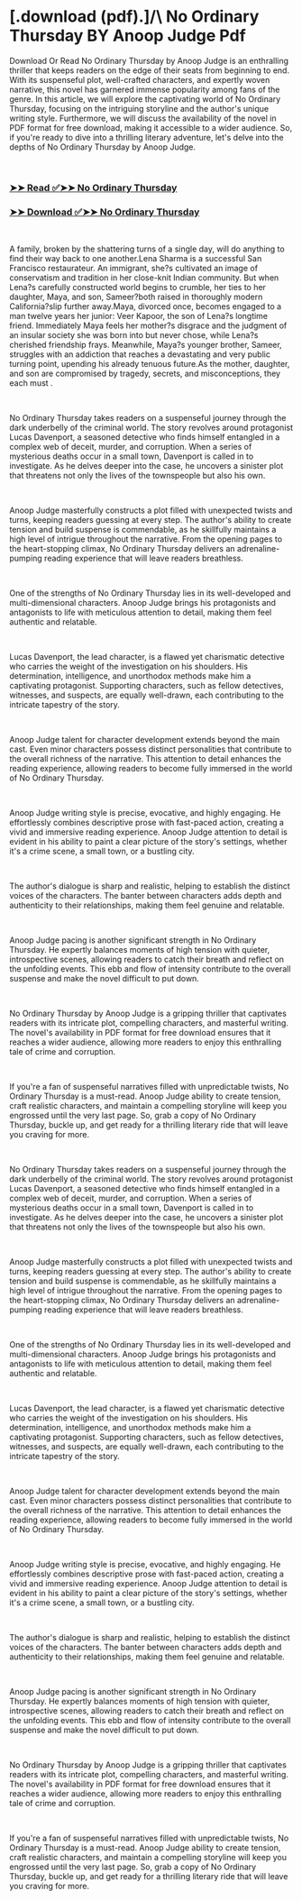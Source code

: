 # [.download (pdf).]/\ No Ordinary Thursday BY Anoop  Judge Pdf

<p>Download Or Read No Ordinary Thursday by Anoop  Judge is an enthralling thriller that keeps readers on the edge of their seats from beginning to end. With its suspenseful plot, well-crafted characters, and expertly woven narrative, this novel has garnered immense popularity among fans of the genre. In this article, we will explore the captivating world of No Ordinary Thursday, focusing on the intriguing storyline and the author's unique writing style. Furthermore, we will discuss the availability of the novel in PDF format for free download, making it accessible to a wider audience. So, if you're ready to dive into a thrilling literary adventure, let's delve into the depths of No Ordinary Thursday by Anoop  Judge.</p>
<p>&nbsp;</p>

### [➤➤ Read ✅➤➤ No Ordinary Thursday](https://pdfwebsitebooks.blogspot.com/id/61214404)

### [➤➤ Download ✅➤➤ No Ordinary Thursday](https://pdfwebsitebooks.blogspot.com/id/61214404)

<p>&nbsp;</p>
<p>A family, broken by the shattering turns of a single day, will do anything to find their way back to one another.Lena Sharma is a successful San Francisco restaurateur. An immigrant, she?s cultivated an image of conservatism and tradition in her close-knit Indian community. But when Lena?s carefully constructed world begins to crumble, her ties to her daughter, Maya, and son, Sameer?both raised in thoroughly modern California?slip further away.Maya, divorced once, becomes engaged to a man twelve years her junior: Veer Kapoor, the son of Lena?s longtime friend. Immediately Maya feels her mother?s disgrace and the judgment of an insular society she was born into but never chose, while Lena?s cherished friendship frays. Meanwhile, Maya?s younger brother, Sameer, struggles with an addiction that reaches a devastating and very public turning point, upending his already tenuous future.As the mother, daughter, and son are compromised by tragedy, secrets, and misconceptions, they each must .</p>
<p>&nbsp;</p>
<p>No Ordinary Thursday takes readers on a suspenseful journey through the dark underbelly of the criminal world. The story revolves around protagonist Lucas Davenport, a seasoned detective who finds himself entangled in a complex web of deceit, murder, and corruption. When a series of mysterious deaths occur in a small town, Davenport is called in to investigate. As he delves deeper into the case, he uncovers a sinister plot that threatens not only the lives of the townspeople but also his own.</p>
<p>&nbsp;</p>
<p>Anoop  Judge masterfully constructs a plot filled with unexpected twists and turns, keeping readers guessing at every step. The author's ability to create tension and build suspense is commendable, as he skillfully maintains a high level of intrigue throughout the narrative. From the opening pages to the heart-stopping climax, No Ordinary Thursday delivers an adrenaline-pumping reading experience that will leave readers breathless.</p>
<p>&nbsp;</p>
<p>One of the strengths of No Ordinary Thursday lies in its well-developed and multi-dimensional characters. Anoop  Judge brings his protagonists and antagonists to life with meticulous attention to detail, making them feel authentic and relatable.</p>
<p>&nbsp;</p>
<p>Lucas Davenport, the lead character, is a flawed yet charismatic detective who carries the weight of the investigation on his shoulders. His determination, intelligence, and unorthodox methods make him a captivating protagonist. Supporting characters, such as fellow detectives, witnesses, and suspects, are equally well-drawn, each contributing to the intricate tapestry of the story.</p>
<p>&nbsp;</p>
<p>Anoop  Judge talent for character development extends beyond the main cast. Even minor characters possess distinct personalities that contribute to the overall richness of the narrative. This attention to detail enhances the reading experience, allowing readers to become fully immersed in the world of No Ordinary Thursday.</p>
<p>&nbsp;</p>
<p>Anoop  Judge writing style is precise, evocative, and highly engaging. He effortlessly combines descriptive prose with fast-paced action, creating a vivid and immersive reading experience. Anoop  Judge attention to detail is evident in his ability to paint a clear picture of the story's settings, whether it's a crime scene, a small town, or a bustling city.</p>
<p>&nbsp;</p>
<p>The author's dialogue is sharp and realistic, helping to establish the distinct voices of the characters. The banter between characters adds depth and authenticity to their relationships, making them feel genuine and relatable.</p>
<p>&nbsp;</p>
<p>Anoop  Judge pacing is another significant strength in No Ordinary Thursday. He expertly balances moments of high tension with quieter, introspective scenes, allowing readers to catch their breath and reflect on the unfolding events. This ebb and flow of intensity contribute to the overall suspense and make the novel difficult to put down.</p>
<p>&nbsp;</p>
<p>No Ordinary Thursday by Anoop  Judge is a gripping thriller that captivates readers with its intricate plot, compelling characters, and masterful writing. The novel's availability in PDF format for free download ensures that it reaches a wider audience, allowing more readers to enjoy this enthralling tale of crime and corruption.</p>
<p>&nbsp;</p>
<p>If you're a fan of suspenseful narratives filled with unpredictable twists, No Ordinary Thursday is a must-read. Anoop  Judge ability to create tension, craft realistic characters, and maintain a compelling storyline will keep you engrossed until the very last page. So, grab a copy of No Ordinary Thursday, buckle up, and get ready for a thrilling literary ride that will leave you craving for more.</p>
<p>&nbsp;</p>
<p>No Ordinary Thursday takes readers on a suspenseful journey through the dark underbelly of the criminal world. The story revolves around protagonist Lucas Davenport, a seasoned detective who finds himself entangled in a complex web of deceit, murder, and corruption. When a series of mysterious deaths occur in a small town, Davenport is called in to investigate. As he delves deeper into the case, he uncovers a sinister plot that threatens not only the lives of the townspeople but also his own.</p>
<p>&nbsp;</p>
<p>Anoop  Judge masterfully constructs a plot filled with unexpected twists and turns, keeping readers guessing at every step. The author's ability to create tension and build suspense is commendable, as he skillfully maintains a high level of intrigue throughout the narrative. From the opening pages to the heart-stopping climax, No Ordinary Thursday delivers an adrenaline-pumping reading experience that will leave readers breathless.</p>
<p>&nbsp;</p>
<p>One of the strengths of No Ordinary Thursday lies in its well-developed and multi-dimensional characters. Anoop  Judge brings his protagonists and antagonists to life with meticulous attention to detail, making them feel authentic and relatable.</p>
<p>&nbsp;</p>
<p>Lucas Davenport, the lead character, is a flawed yet charismatic detective who carries the weight of the investigation on his shoulders. His determination, intelligence, and unorthodox methods make him a captivating protagonist. Supporting characters, such as fellow detectives, witnesses, and suspects, are equally well-drawn, each contributing to the intricate tapestry of the story.</p>
<p>&nbsp;</p>
<p>Anoop  Judge talent for character development extends beyond the main cast. Even minor characters possess distinct personalities that contribute to the overall richness of the narrative. This attention to detail enhances the reading experience, allowing readers to become fully immersed in the world of No Ordinary Thursday.</p>
<p>&nbsp;</p>
<p>Anoop  Judge writing style is precise, evocative, and highly engaging. He effortlessly combines descriptive prose with fast-paced action, creating a vivid and immersive reading experience. Anoop  Judge attention to detail is evident in his ability to paint a clear picture of the story's settings, whether it's a crime scene, a small town, or a bustling city.</p>
<p>&nbsp;</p>
<p>The author's dialogue is sharp and realistic, helping to establish the distinct voices of the characters. The banter between characters adds depth and authenticity to their relationships, making them feel genuine and relatable.</p>
<p>&nbsp;</p>
<p>Anoop  Judge pacing is another significant strength in No Ordinary Thursday. He expertly balances moments of high tension with quieter, introspective scenes, allowing readers to catch their breath and reflect on the unfolding events. This ebb and flow of intensity contribute to the overall suspense and make the novel difficult to put down.</p>
<p>&nbsp;</p>
<p>No Ordinary Thursday by Anoop  Judge is a gripping thriller that captivates readers with its intricate plot, compelling characters, and masterful writing. The novel's availability in PDF format for free download ensures that it reaches a wider audience, allowing more readers to enjoy this enthralling tale of crime and corruption.</p>
<p>&nbsp;</p>
<p>If you're a fan of suspenseful narratives filled with unpredictable twists, No Ordinary Thursday is a must-read. Anoop  Judge ability to create tension, craft realistic characters, and maintain a compelling storyline will keep you engrossed until the very last page. So, grab a copy of No Ordinary Thursday, buckle up, and get ready for a thrilling literary ride that will leave you craving for more.</p>
<p>&nbsp;</p>
